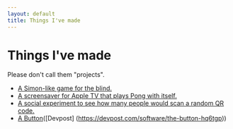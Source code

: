 ```yaml
---
layout: default
title: Things I've made
---
```

# Things I've made
Please don't call them "projects".

* [A Simon-like game for the blind.](https://apps.apple.com/us/app/soundmon/id1460085645?mt=8)
* [A screensaver for Apple TV that plays Pong with itself.](https://apps.apple.com/us/app/pong-screensaver/id1448061396)
* [A social experiment to see how many people would scan a random QR code.](https://youscannedit.com)
* [A Button](https://thebutton.johnatkinson.net)([Devpost] (https://devpost.com/software/the-button-hq6tgp))
